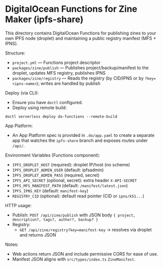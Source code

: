 # DigitalOcean Functions for Zine Maker (ipfs-share)

This directory contains DigitalOcean Functions for publishing zines to your own IPFS node (droplet) and maintaining a public registry manifest (MFS + IPNS).

Structure:
- `project.yml` — Functions project descriptor
- `packages/zine/publish` — Publishes project/backup/manifest to the droplet, updates MFS registry, publishes IPNS
- `packages/zine/registry` — Reads the registry (by CID/IPNS or by `?key=<ipns-name>`); writes are handled by publish

Deploy (via CLI):
- Ensure you have `doctl` configured.
- Deploy using remote build:
```
doctl serverless deploy do-functions --remote-build
```

App Platform:
- An App Platform spec is provided in `.do/app.yaml` to create a separate app that watches the `ipfs-share` branch and exposes routes under `/api/`.

Environment Variables (Functions component):
- `IPFS_DROPLET_HOST` (required): droplet IP/host (no scheme)
- `IPFS_DROPLET_ADMIN_USER` (default: ipfsadmin)
- `IPFS_DROPLET_ADMIN_PASS` (required, secret)
- `IPFS_API_SECRET` (optional, secret): extra header `X-API-SECRET`
- `IPFS_MFS_MANIFEST_PATH` (default: `/manifest/latest.json`)
- `IPFS_IPNS_KEY` (default: `manifest-key`)
- `REGISTRY_CID` (optional): default read pointer (CID or `ipns/k51...`)

HTTP usage:
- Publish: `POST /api/zine/publish` with JSON body `{ project, description?, tags?, author?, backup? }`
- Registry: 
  - `GET /api/zine/registry?key=manifest-key` → resolves via droplet and returns JSON

Notes:
- Web actions return JSON and include permissive CORS for ease of use.
- Manifest JSON aligns with `src/types/index.ts` `ZineManifest`.
